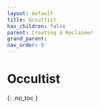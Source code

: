 ```yaml
---
layout: default
title: Occultist
has_children: false
parent: Creating A Reclaimer
grand_parent: 
nav_order: 0
---
```

# Occultist
{: .no_toc }
